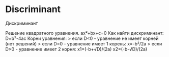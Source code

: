 # Discriminant
Дискриминант

Решение квадратного уравнения.
            ax²+bx+c=0
    Как найти дискриминант:
            D=b²-4ac
    Корни уравнения:
        > если D<0 - уравнение не имеет корней (нет решений)
        > если D=0 - уравнение имеет 1 корень:
                x=-b²/2a
        > если D>0 - уравнение имеет 2 корня:
                x1=(-b+√D)/(2a)
                x2=(-b-√D)/(2a)
